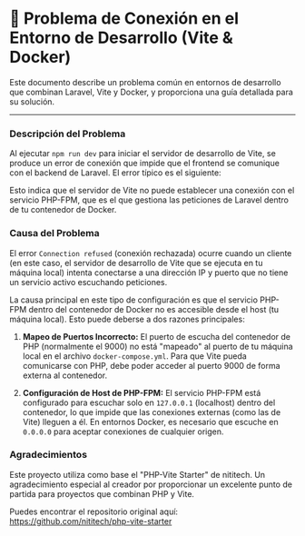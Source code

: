 # 🚨 Problema de Conexión en el Entorno de Desarrollo (Vite & Docker)

Este documento describe un problema común en entornos de desarrollo que combinan Laravel, Vite y Docker, y proporciona una guía detallada para su solución.

---

### Descripción del Problema

Al ejecutar `npm run dev` para iniciar el servidor de desarrollo de Vite, se produce un error de conexión que impide que el frontend se comunique con el backend de Laravel. El error típico es el siguiente:

Esto indica que el servidor de Vite no puede establecer una conexión con el servicio PHP-FPM, que es el que gestiona las peticiones de Laravel dentro de tu contenedor de Docker.

### Causa del Problema

El error `Connection refused` (conexión rechazada) ocurre cuando un cliente (en este caso, el servidor de desarrollo de Vite que se ejecuta en tu máquina local) intenta conectarse a una dirección IP y puerto que no tiene un servicio activo escuchando peticiones.

La causa principal en este tipo de configuración es que el servicio PHP-FPM dentro del contenedor de Docker no es accesible desde el host (tu máquina local). Esto puede deberse a dos razones principales:

1.  **Mapeo de Puertos Incorrecto:** El puerto de escucha del contenedor de PHP (normalmente el 9000) no está "mapeado" al puerto de tu máquina local en el archivo `docker-compose.yml`. Para que Vite pueda comunicarse con PHP, debe poder acceder al puerto 9000 de forma externa al contenedor.

2.  **Configuración de Host de PHP-FPM:** El servicio PHP-FPM está configurado para escuchar solo en `127.0.0.1` (localhost) dentro del contenedor, lo que impide que las conexiones externas (como las de Vite) lleguen a él. En entornos Docker, es necesario que escuche en `0.0.0.0` para aceptar conexiones de cualquier origen.

### Agradecimientos
Este proyecto utiliza como base el "PHP-Vite Starter" de nititech. Un agradecimiento especial al creador por proporcionar un excelente punto de partida para proyectos que combinan PHP y Vite.

Puedes encontrar el repositorio original aquí:
https://github.com/nititech/php-vite-starter
